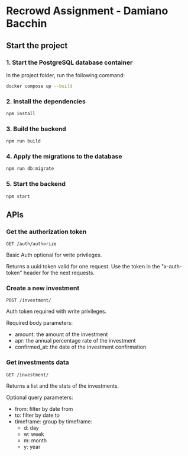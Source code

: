 # Recrowd Assignment - Damiano Bacchin

## Start the project
### 1. Start the PostgreSQL database container
In the project folder, run the following command:

```bash
docker compose up --build
```

### 2. Install the dependencies
```bash
npm install
```

### 3. Build the backend
```bash
npm run build
```

### 4. Apply the migrations to the database
```bash
npm run db:migrate
```

### 5. Start the backend
```bash
npm start
```

## APIs
### Get the authorization token
```
GET /auth/authorize
```
Basic Auth optional for write privileges.

Returns a uuid token valid for one request.
Use the token in the "x-auth-token" header for the next requests.

### Create a new investment
```
POST /investment/
```
Auth token required with write privileges.

Required body parameters:
- amount: the amount of the investment
- apr: the annual percentage rate of the investment
- confirmed_at: the date of the investment confirmation

### Get investments data
```
GET /investment/
```
Returns a list and the stats of the investments.

Optional query parameters:
- from: filter by date from
- to: filter by date to
- timeframe: group by timeframe:
  - d: day
  - w: week
  - m: month
  - y: year